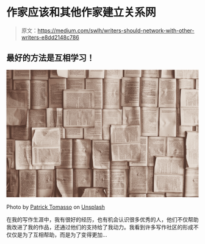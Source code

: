 # 作家应该和其他作家建立关系网

> 原文：<https://medium.com/swlh/writers-should-network-with-other-writers-e8dd2148c786>

## 最好的方法是互相学习！

![](img/a553ffb6bb8068b2de1a8e9027151c4e.png)

Photo by [Patrick Tomasso](https://unsplash.com/@impatrickt?utm_source=unsplash&utm_medium=referral&utm_content=creditCopyText) on [Unsplash](https://unsplash.com/search/photos/books?utm_source=unsplash&utm_medium=referral&utm_content=creditCopyText)

在我的写作生涯中，我有很好的经历，也有机会认识很多优秀的人，他们不仅帮助我改进了我的作品，还通过他们的支持给了我动力。我看到许多写作社区的形成不仅仅是为了互相帮助，而是为了变得更加…